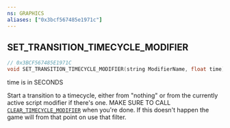 ```yaml
---
ns: GRAPHICS
aliases: ["0x3bcf567485e1971c"]
---
```

## SET_TRANSITION_TIMECYCLE_MODIFIER

```c
// 0x3BCF567485E1971C
void SET_TRANSITION_TIMECYCLE_MODIFIER(string ModifierName, float time);
```

time is in SECONDS

Start a transition to a timecycle, either from "nothing" or from the currently active script modifier if there's one. MAKE SURE TO CALL [`CLEAR_TIMECYCLE_MODIFIER`](#_0x0F07E7745A236711) when you're done. If this doesn't happen the game will from that point on use that filter.

